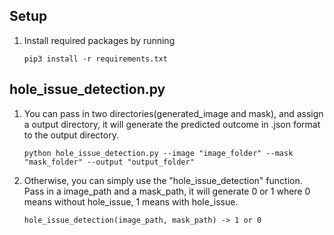 ## Setup
1. Install required packages by running
    ```
    pip3 install -r requirements.txt
    ```
    
## hole_issue_detection.py
1. You can pass in two directories(generated_image and mask), and assign a output directory, it will generate the predicted outcome in .json format to the output directory.
    ```
    python hole_issue_detection.py --image "image_folder" --mask "mask_folder" --output "output_folder"
    ```
    
2. Otherwise, you can simply use the "hole_issue_detection" function. Pass in a image_path and a mask_path, it will generate 0 or 1 where 0 means without hole_issue, 1 means with hole_issue.
    ```
    hole_issue_detection(image_path, mask_path) -> 1 or 0
    ```

